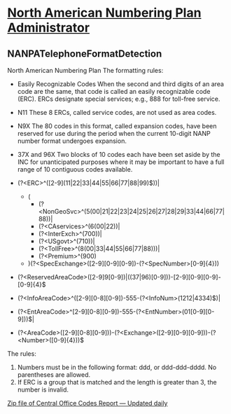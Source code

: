 # [North American Numbering Plan Administrator](https://nationalnanpa.com/)

## NANPATelephoneFormatDetection
North American Numbering Plan 
The formatting rules:

- Easily Recognizable Codes	When the second and third digits of an area code are the same, that code is called an easily recognizable code (ERC). ERCs designate special services; e.g., 888 for toll-free service.
- N11	These 8 ERCs, called service codes, are not used as area codes.
- N9X	The 80 codes in this format, called expansion codes, have been reserved for use during the period when the current 10-digit NANP number format undergoes expansion.
- 37X and 96X	Two blocks of 10 codes each have been set aside by the INC for unanticipated purposes where it may be important to have a full range of 10 contiguous codes available.

- (?\<ERC\>^(\[2-9\](11\|22\|33\|44\|55\|66\|77\|88\|99)$))\|
  - (
    - (?\<NonGeoSvc\>^(5\(00\|21\|22\|23\|24\|25\|26\|27\|28\|29\|33\|44\|66\|77\|88\))\|
    - (?\<CAservices\>^(6(00\|22))\|
    - (?\<InterExch\>^(700))\|
    - (?\<USgovt\>^(710))|
    - (?\<TollFree\>^(8\(00\|33\|44\|55\|66\|77\|88)))\|
    - (?\<Premium\>^(900)
  - )(?\<SpecExchange\>(\[2-9\]\[0-9\]\[0-9\])-(?\<SpecNumber\>\[0-9\]{4}))
- (?\<ReservedAreaCode\>(\[2-9\]9\[0-9\])\|((37\|96)\[0-9\]))-\[2-9\]\[0-9\]\[0-9\]-\[0-9\]\{4\}$
- (?\<InfoAreaCode\>^(\[2-9\]\[0-8\]\[0-9\])-555-(?\<InfoNum\>(1212|4334)$)\|
- (?\<EntAreaCode\>^\[2-9\]\[0-8\]\[0-9\])-555-(?\<EntNumber>(01\[0-9\]\[0-9\]))$\|
- (?\<AreaCode\>(\[2-9\]\[0-8\]\[0-9\]))-(?\<Exchange>(\[2-9\]\[0-9\]\[0-9\]))-(?\<Number\>(\[0-9\]\{4\}))$

The rules:

1. Numbers must be in the following format: ddd, or ddd-ddd-dddd. No parentheses are allowed. 
2. If ERC is a group that is matched and the length is greater than 3, the number is invalid. 

[Zip file of Central Office Codes Report — Updated daily](https://www.nationalnanpa.com/nanp1/allutlzd.zip)

